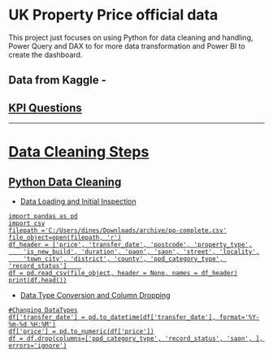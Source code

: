 # UK Property Price official data 
This project just focuses on using Python for data cleaning and handling, Power Query and DAX to for more data transformation and Power BI to create the dashboard.
## Data from Kaggle - <a href = “https://www.kaggle.com/datasets/lorentzyeung/price-paid-data-202304”>
## KPI Questions
________________________________________
# Data Cleaning Steps
## Python Data Cleaning
-	Data Loading and Initial Inspection
``` 
import pandas as pd
import csv
filepath ='C:/Users/dines/Downloads/archive/pp-complete.csv'
file_object=open(filepath, 'r')
df_header = ['price', 'transfer_date', 'postcode', 'property_type',
    'is_new_build', 'duration', 'paon', 'saon', 'street', 'locality',
    'town_city', 'district', 'county', 'ppd_category_type', 'record_status']    
df = pd.read_csv(file_object, header = None, names = df_header)
print(df.head())
```
-	 Data Type Conversion and Column Dropping
```
#Changing DataTypes
df['transfer_date'] = pd.to_datetime(df['transfer_date'], format='%Y-%m-%d %H:%M')
df['price'] = pd.to_numeric(df['price'])
df = df.drop(columns=['ppd_category_type', 'record_status', 'saon', ], errors='ignore')
```
